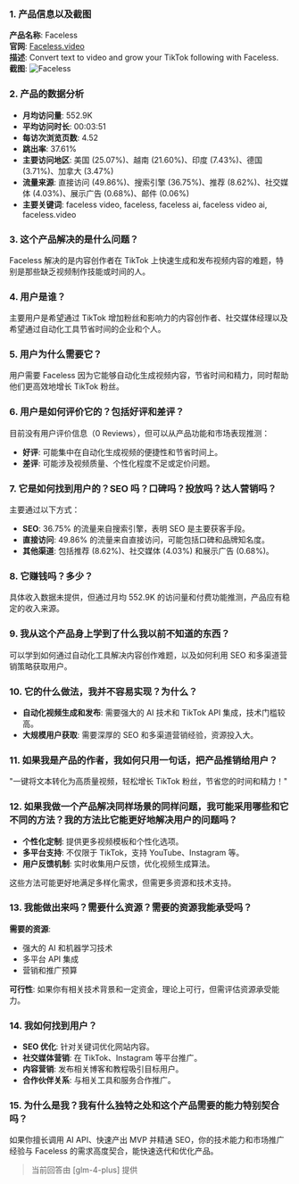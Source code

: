 ### 1. 产品信息以及截图

**产品名称**: Faceless  
**官网**: [Faceless.video](https://faceless.video)  
**描述**: Convert text to video and grow your TikTok following with Faceless.  
**截图**: ![Faceless](https://cdn-images.toolify.ai/170349996261222625.jpg)

### 2. 产品的数据分析

- **月均访问量**: 552.9K
- **平均访问时长**: 00:03:51
- **每访次浏览页数**: 4.52
- **跳出率**: 37.61%
- **主要访问地区**: 美国 (25.07%)、越南 (21.60%)、印度 (7.43%)、德国 (3.71%)、加拿大 (3.47%)
- **流量来源**: 直接访问 (49.86%)、搜索引擎 (36.75%)、推荐 (8.62%)、社交媒体 (4.03%)、展示广告 (0.68%)、邮件 (0.06%)
- **主要关键词**: faceless video, faceless, faceless ai, faceless video ai, faceless.video

### 3. 这个产品解决的是什么问题？

Faceless 解决的是内容创作者在 TikTok 上快速生成和发布视频内容的难题，特别是那些缺乏视频制作技能或时间的人。

### 4. 用户是谁？

主要用户是希望通过 TikTok 增加粉丝和影响力的内容创作者、社交媒体经理以及希望通过自动化工具节省时间的企业和个人。

### 5. 用户为什么需要它？

用户需要 Faceless 因为它能够自动化生成视频内容，节省时间和精力，同时帮助他们更高效地增长 TikTok 粉丝。

### 6. 用户是如何评价它的？包括好评和差评？

目前没有用户评价信息（0 Reviews），但可以从产品功能和市场表现推测：
- **好评**: 可能集中在自动化生成视频的便捷性和节省时间上。
- **差评**: 可能涉及视频质量、个性化程度不足或定价问题。

### 7. 它是如何找到用户的？SEO 吗？口碑吗？投放吗？达人营销吗？

主要通过以下方式：
- **SEO**: 36.75% 的流量来自搜索引擎，表明 SEO 是主要获客手段。
- **直接访问**: 49.86% 的流量来自直接访问，可能包括口碑和品牌知名度。
- **其他渠道**: 包括推荐 (8.62%)、社交媒体 (4.03%) 和展示广告 (0.68%)。

### 8. 它赚钱吗？多少？

具体收入数据未提供，但通过月均 552.9K 的访问量和付费功能推测，产品应有稳定的收入来源。

### 9. 我从这个产品身上学到了什么我以前不知道的东西？

可以学到如何通过自动化工具解决内容创作难题，以及如何利用 SEO 和多渠道营销策略获取用户。

### 10. 它的什么做法，我并不容易实现？为什么？

- **自动化视频生成和发布**: 需要强大的 AI 技术和 TikTok API 集成，技术门槛较高。
- **大规模用户获取**: 需要深厚的 SEO 和多渠道营销经验，资源投入大。

### 11. 如果我是产品的作者，我如何只用一句话，把产品推销给用户？

"一键将文本转化为高质量视频，轻松增长 TikTok 粉丝，节省您的时间和精力！"

### 12. 如果我做一个产品解决同样场景的同样问题，我可能采用哪些和它不同的方法？我的方法比它能更好地解决用户的问题吗？

- **个性化定制**: 提供更多视频模板和个性化选项。
- **多平台支持**: 不仅限于 TikTok，支持 YouTube、Instagram 等。
- **用户反馈机制**: 实时收集用户反馈，优化视频生成算法。

这些方法可能更好地满足多样化需求，但需更多资源和技术支持。

### 13. 我能做出来吗？需要什么资源？需要的资源我能承受吗？

**需要的资源**:
- 强大的 AI 和机器学习技术
- 多平台 API 集成
- 营销和推广预算

**可行性**:
如果你有相关技术背景和一定资金，理论上可行，但需评估资源承受能力。

### 14. 我如何找到用户？

- **SEO 优化**: 针对关键词优化网站内容。
- **社交媒体营销**: 在 TikTok、Instagram 等平台推广。
- **内容营销**: 发布相关博客和教程吸引目标用户。
- **合作伙伴关系**: 与相关工具和服务合作推广。

### 15. 为什么是我？我有什么独特之处和这个产品需要的能力特别契合吗？

如果你擅长调用 AI API、快速产出 MVP 并精通 SEO，你的技术能力和市场推广经验与 Faceless 的需求高度契合，能快速迭代和优化产品。

> 当前回答由 [glm-4-plus] 提供